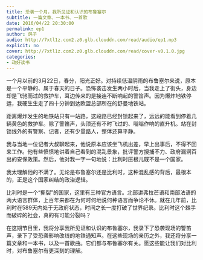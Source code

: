 ```yaml
---
title: 恐袭一个月，我所见证和认识的布鲁塞尔
subtitle: 一篇文章、一本书、一首歌
date: 2016/04/22 20:30:00
permalink: ep1
author: 鸽子
audio: http://7xtl1z.com2.z0.glb.clouddn.com/read/audio/ep1.mp3
explicit: no
cover: http://7xtl1z.com2.z0.glb.clouddn.com/read/cover-v0.1.0.jpg
categories:
- 政好读书
---
```

一个月以前的3月22日，春分，阳光正好。对持续低温阴雨的布鲁塞尔来说，原本是一个平静的、属于春天的日子。恐怖袭击发生两小时后，当我走上了街头，身边却是飞驰而过的救护车，耳边传来的是接连不断响起的警笛声。因为爆炸地铁停运，我硬生生走了四十分钟到达欧盟总部所在的舒曼地铁站。

距离爆炸发生的地铁站只有一站路，这段路已经封锁起来了，远远的能看到停着几辆黄色的救护车。除了警笛声，头顶还有不时飞过的、嗡嗡作响的直升机。站在封锁线外的有警察、记者，还有少量路人，整体还算平静。

我与当地一位记者大叔聊起来，他说原本应该坐飞机出差，早上出事后，不得不回来工作。他有些愤愤地讲着自己看到的混乱景象，批评警方搜捕不力、政府漏洞百出的安保政策。然后，他对我一字一句地说：比利时压根儿既不是一个国家。

我太理解他的不满了。无论是布鲁塞尔还是比利时，这种混乱感的背后，最根本的，正是这个国家纠结的政治逻辑。

比利时是一个“撕裂”的国家，这里有三种官方语言。北部讲弗拉芒语和南部法语的两大语言群体，上百年来都在为何时何地说何种语言而争论不休。就在几年前，比利时在589天内处于无政府状态，时间之长一度打破了世界纪录。比利时这个棘手而破碎的社会，真的有可能分裂吗？

在这期节目里，我将分享我所见证和认识的布鲁塞尔，我录下了恐袭现场的警笛声，录下了受恐袭影响改线的地铁通知声。在这些现场的亲历之外，我还将分享一篇文章和一本书，以及一首歌曲。它们都与布鲁塞尔有关。愿这些能让我们对比利时，对布鲁塞尔有更深刻的理解。
